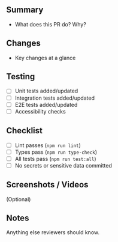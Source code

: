 ## Summary
- What does this PR do? Why?

## Changes
- Key changes at a glance

## Testing
- [ ] Unit tests added/updated
- [ ] Integration tests added/updated
- [ ] E2E tests added/updated
- [ ] Accessibility checks

## Checklist
- [ ] Lint passes (`npm run lint`)
- [ ] Types pass (`npm run type-check`)
- [ ] All tests pass (`npm run test:all`)
- [ ] No secrets or sensitive data committed

## Screenshots / Videos
(Optional)

## Notes
Anything else reviewers should know.
